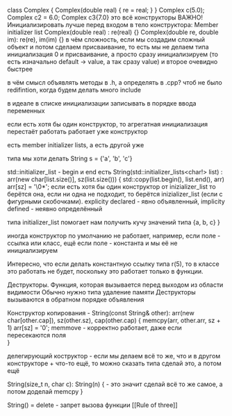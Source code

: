 class Complex {
Complex(double real) {
re = real;
}
}
Complex c(5.0);
Complex c2 = 6.0;
Complex c3{7.0}
это всё конструкторы
ВАЖНО! 
Инициализировать лучше перед входом в тело конструктора:
Member initializer list
Complex(double real) : re(real) {}
Complex(double re, double im): re(re), im(im) {}
в чём сложность, если мы создадим сложный объект и потом сделаем присваивание, то есть мы не делаем типа инициализация 0 и присваивание, а просто сразу инициализируем
(то есть изначально default -> value, а так сразу value)
и второе очевидно быстрее

в чём смысл объявлять методы в .h, а определять в .cpp? чтоб не было redifintion, когда будем делать много include

в идеале в списке инициализации записывать в порядке ввода переменных

если есть хотя бы один конструктор, то агрегатная инициализация перестаёт работать работает уже конструктор

есть member initializer lists, а есть другой уже

типа мы хоти делать String s = {'a', 'b', 'c'}

std::initializer_list - begin и end есть
String(std::initializer_lists<char!> list) : arr(new char[list.size()], sz(list.size())) {
std::copy(list.begin(), list.end(), arr)
arr[sz] = '\0*';
если есть хотя бы один конструктор от inizializer_list то берётся она, если ни одна не подходит, то берётся inizializer_list (если с фигурными скобочками).
explicity declared - явно объявленный, implicity defined - неявно определённый


типа initializer_list помогает нам получить кучу значений типа {a, b, c}
}

иногда конструктор по умолчанию не работает, например, если поле - ссылка или класс, ещё если поле - константа и мы её не инициализируем

Интересно, что если делать константную ссылку типа r(5), то в классе это работать не будет, поскольку это работает только в функции.

Деструкторы.
Функция, которая вызывается перед выходом из области видимости
Обычно нужно типа удаление памяти
Деструкторы вызываются в обратном порядке объявления

Конструктор копирования - String(const String& other): arr(new char[other.cap]), sz(other.sz), cap(other.cap) {
  memcpy(arr, other.arr, sz + 1)
  arr[sz] = '0';
  memmove - корректно работает, даже если пересекаются поля\
}

делегирующий коструктор - если мы делаем всё то же, что и в другом конструкторе + что-то ещё, то можно сказать типа сделай это, а потом ещё 

String(size_t n, char c): String(n) { - это значит сделай всё то же самое, а потом доделай 
memcpy
}

String() = delete - запрет вызова функции
[[Rule of three]]
